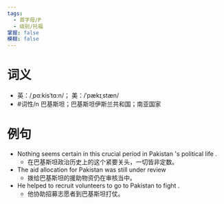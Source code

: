 ```yaml
---
tags:
  - 首字母/P
  - 级别/托福
掌握: false
模糊: false
---
```

# 词义
- 英：/ˌpɑ:kisˈtɑ:n/； 美：/ˈpækɪˌstæn/
- #词性/n  巴基斯坦；巴基斯坦伊斯兰共和国；南亚国家
# 例句
- Nothing seems certain in this crucial period in Pakistan 's political life .
	- 在巴基斯坦政治历史上的这个紧要关头，一切皆非定数。
- The aid allocation for Pakistan was still under review
	- 拨给巴基斯坦的援助物资仍在审核当中。
- He helped to recruit volunteers to go to Pakistan to fight .
	- 他协助招募志愿者到巴基斯坦打仗。
